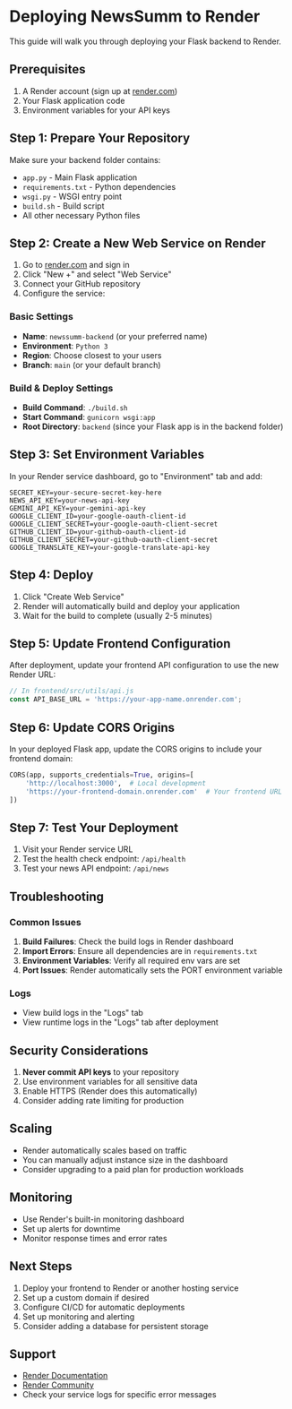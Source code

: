 # Deploying NewsSumm to Render

This guide will walk you through deploying your Flask backend to Render.

## Prerequisites

1. A Render account (sign up at [render.com](https://render.com))
2. Your Flask application code
3. Environment variables for your API keys

## Step 1: Prepare Your Repository

Make sure your backend folder contains:
- `app.py` - Main Flask application
- `requirements.txt` - Python dependencies
- `wsgi.py` - WSGI entry point
- `build.sh` - Build script
- All other necessary Python files

## Step 2: Create a New Web Service on Render

1. Go to [render.com](https://render.com) and sign in
2. Click "New +" and select "Web Service"
3. Connect your GitHub repository
4. Configure the service:

### Basic Settings
- **Name**: `newssumm-backend` (or your preferred name)
- **Environment**: `Python 3`
- **Region**: Choose closest to your users
- **Branch**: `main` (or your default branch)

### Build & Deploy Settings
- **Build Command**: `./build.sh`
- **Start Command**: `gunicorn wsgi:app`
- **Root Directory**: `backend` (since your Flask app is in the backend folder)

## Step 3: Set Environment Variables

In your Render service dashboard, go to "Environment" tab and add:

```
SECRET_KEY=your-secure-secret-key-here
NEWS_API_KEY=your-news-api-key
GEMINI_API_KEY=your-gemini-api-key
GOOGLE_CLIENT_ID=your-google-oauth-client-id
GOOGLE_CLIENT_SECRET=your-google-oauth-client-secret
GITHUB_CLIENT_ID=your-github-oauth-client-id
GITHUB_CLIENT_SECRET=your-github-oauth-client-secret
GOOGLE_TRANSLATE_KEY=your-google-translate-api-key
```

## Step 4: Deploy

1. Click "Create Web Service"
2. Render will automatically build and deploy your application
3. Wait for the build to complete (usually 2-5 minutes)

## Step 5: Update Frontend Configuration

After deployment, update your frontend API configuration to use the new Render URL:

```javascript
// In frontend/src/utils/api.js
const API_BASE_URL = 'https://your-app-name.onrender.com';
```

## Step 6: Update CORS Origins

In your deployed Flask app, update the CORS origins to include your frontend domain:

```python
CORS(app, supports_credentials=True, origins=[
    'http://localhost:3000',  # Local development
    'https://your-frontend-domain.onrender.com'  # Your frontend URL
])
```

## Step 7: Test Your Deployment

1. Visit your Render service URL
2. Test the health check endpoint: `/api/health`
3. Test your news API endpoint: `/api/news`

## Troubleshooting

### Common Issues

1. **Build Failures**: Check the build logs in Render dashboard
2. **Import Errors**: Ensure all dependencies are in `requirements.txt`
3. **Environment Variables**: Verify all required env vars are set
4. **Port Issues**: Render automatically sets the PORT environment variable

### Logs

- View build logs in the "Logs" tab
- View runtime logs in the "Logs" tab after deployment

## Security Considerations

1. **Never commit API keys** to your repository
2. Use environment variables for all sensitive data
3. Enable HTTPS (Render does this automatically)
4. Consider adding rate limiting for production

## Scaling

- Render automatically scales based on traffic
- You can manually adjust instance size in the dashboard
- Consider upgrading to a paid plan for production workloads

## Monitoring

- Use Render's built-in monitoring dashboard
- Set up alerts for downtime
- Monitor response times and error rates

## Next Steps

1. Deploy your frontend to Render or another hosting service
2. Set up a custom domain if desired
3. Configure CI/CD for automatic deployments
4. Set up monitoring and alerting
5. Consider adding a database for persistent storage

## Support

- [Render Documentation](https://render.com/docs)
- [Render Community](https://community.render.com)
- Check your service logs for specific error messages
